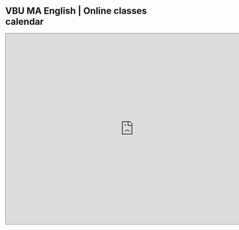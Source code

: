 # VBU MA English | Online classes calendar

<iframe src="https://calendar.google.com/calendar/embed?height=600&amp;wkst=2&amp;bgcolor=%23D50000&amp;ctz=Asia%2FKolkata&amp;src=dmJ1LmNhbGVuZGFyQGdtYWlsLmNvbQ&amp;color=%23039BE5&amp;showTitle=0&amp;showPrint=0&amp;showTabs=1&amp;showCalendars=1&amp;mode=AGENDA" style="border:solid 1px #777" width="800" height="600" frameborder="0" scrolling="no"></iframe>
